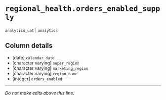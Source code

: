# `regional_health.orders_enabled_supply`
`analytics_uat` | `analytics`

## Column details
* [date]      `calendar_date`
* [character varying] `super_region`
* [character varying] `marketing_region`
* [character varying] `region_name`
* [integer]   `orders_enabled`

-------------------------------------------------------------------------------
*Do not make edits above this line.*

